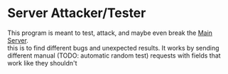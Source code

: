 # Server Attacker/Tester
This program is meant to test, attack, and maybe even break the [Main Server](https://github.com/Ruski1/Networking-Password-Manage/tree/main/DOSServer). <br />
this is to find different bugs and unexpected results. It works by sending different manual (TODO: automatic random test) requests with fields that work like they shouldn't
